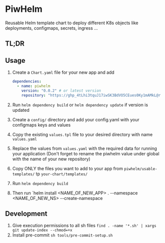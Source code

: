 # PiwHelm

Reusable Helm template chart to deploy different K8s objects like deployments, configmaps, secrets, ingress ...

## TL;DR

## Usage

1. Create a `Chart.yaml` file for your new app and add

    ```yaml
    dependencies:
      - name: piwhelm
        version: "0.0.2" # or latest version 
        repository: "https://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@raw.githubusercontent.com/Piwero/helm_git_repo/master" 
    ```

2. Run `helm dependency build` or `helm dependency update` if version is updated
3. Create a `config/` directory and add your config.yaml with your configmaps keys and values
4. Copy the existing `values.tpl` file to your desired directory with name `values.yaml`
5. Replace the values from `values.yaml` with the required data for running your application (Don't forget to rename the piwhelm value under global with the name of your new repository)
6. Copy ONLY the files you want to add to your app from `piwhelm/usable-templates/` tp `your-chart/templates/`
7. Run `helm dependency build`
8. Then run `helm install <NAME_OF_NEW_APP> . --namespace <NAME_OF_NEW_NS> --create-namespace

## Development

1. Give execution permissions to all sh files
`find . -name '*.sh' | xargs git update-index --chmod=+x`
2. Install pre-commit
`sh tools/pre-commit-setup.sh`
